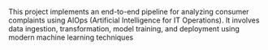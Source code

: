 This project implements an end-to-end pipeline for analyzing consumer complaints using AIOps (Artificial Intelligence for IT Operations). It involves data ingestion, transformation, model training, and deployment using modern machine learning techniques
